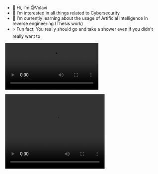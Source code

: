 - 👋 Hi, I’m @Volavi
- 👀 I’m interested in all things related to Cybersecurity
- 🌱 I’m currently learning about the usage of Artificial Intelligence in reverse engineering (Thesis work)
- ⚡ Fun fact: You really should go and take a shower even if you didn't really want to

![profile video](482886b57c8d95aa.mp4)

<video src="482886b57c8d95aa.mp4" width="320" height="240" controls></video>


<!---
Volavi/Volavi is a ✨ special ✨ repository because its `README.md` (this file) appears on your GitHub profile.
You can click the Preview link to take a look at your changes.
--->
